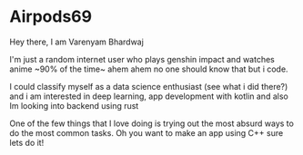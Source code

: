 # Airpods69

Hey there, I am Varenyam Bhardwaj

I'm just a random internet user who plays genshin impact and watches anime ~90% of the time~ ahem ahem no one should know that but i code.

I could classify myself as a data science enthusiast (see what i did there?) and i am interested in deep learning, app development with kotlin and also Im looking into backend using rust

One of the few things that I love doing is trying out the most absurd ways to do the most common tasks. Oh you want to make an app using C++ sure lets do it!
